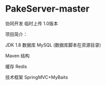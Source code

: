 # PakeServer-master

协同开发 临时上传 1.0版本  

项目简介：

JDK 1.8
数据库 MySQL (数据库脚本在资源目录)

Maven 结构

缓存 Redis

技术框架 SpringMVC+MyBaits


